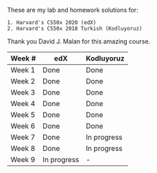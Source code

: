 These are my lab and homework solutions for:

    1. Harvard's CS50x 2020 (edX)
    2. Harvard's CS50x 2018 Turkish (Kodluyoruz)

Thank you David J. Malan for this amazing course.


| Week # | edX | Kodluyoruz |
|--------|-----|------------|
| Week 1 |Done |    Done    |
| Week 2 |Done |    Done    |
| Week 3 |Done |    Done    |
| Week 4 |Done |    Done    |
| Week 5 |Done |    Done    |
| Week 6 |Done |    Done    |
| Week 7 |Done | In progress|
| Week 8 |Done | In progress|
| Week 9 |In progress| -    |

